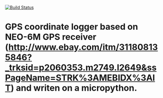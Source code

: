 [![Build Status](https://travis-ci.org/hristoandreev/GPSCoordinateLogger.svg?branch=master)](https://travis-ci.org/hristoandreev/GPSCoordinateLogger)
# GPS coordinate logger based on NEO-6M GPS receiver (http://www.ebay.com/itm/311808135846?_trksid=p2060353.m2749.l2649&ssPageName=STRK%3AMEBIDX%3AIT) and writen on a micropython.
